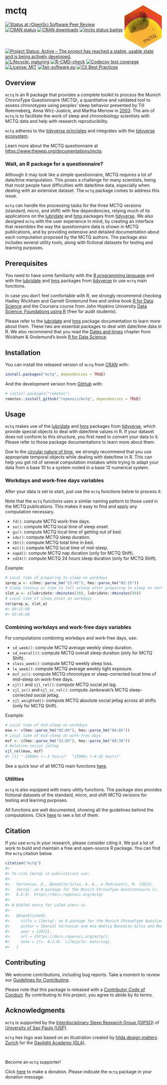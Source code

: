 
<!-- README.md is generated from README.Rmd. Please edit that file -->

# mctq <a href = "https://docs.ropensci.org/mctq/"><img src = "man/figures/logo.png" align="right" height="139" /></a>

<!-- badges: start -->

[![Status at rOpenSci Software Peer
Review](https://badges.ropensci.org/434_status.svg)](https://github.com/ropensci/software-review/issues/434)
[![CRAN
status](https://www.r-pkg.org/badges/version/mctq)](https://cran.r-project.org/package=mctq)
[![CRAN
downloads](https://cranlogs.r-pkg.org/badges/grand-total/mctq)](https://cran.r-project.org/package=mctq)
[![mctq status
badge](https://ropensci.r-universe.dev/badges/mctq)](https://ropensci.r-universe.dev)
[![Project Status: Active – The project has reached a stable, usable
state and is being actively
developed.](https://www.repostatus.org/badges/latest/active.svg)](https://www.repostatus.org/#active)
[![Lifecycle:
maturing](https://img.shields.io/badge/lifecycle-maturing-blue.svg)](https://lifecycle.r-lib.org/articles/stages.html#maturing)
[![R-CMD-check](https://github.com/ropensci/mctq/workflows/R-CMD-check/badge.svg)](https://github.com/ropensci/mctq/actions)
[![Codecov test
coverage](https://codecov.io/gh/ropensci/mctq/branch/main/graph/badge.svg)](https://app.codecov.io/gh/ropensci/mctq?branch=main)
[![License:
MIT](https://img.shields.io/badge/license-MIT-green)](https://choosealicense.com/licenses/mit/)
[![fair-software.eu](https://img.shields.io/badge/fair--software.eu-%E2%97%8F%20%20%E2%97%8F%20%20%E2%97%8F%20%20%E2%97%8F%20%20%E2%97%8F-green)](https://fair-software.eu)
[![CII Best
Practices](https://bestpractices.coreinfrastructure.org/projects/6244/badge)](https://bestpractices.coreinfrastructure.org/projects/6244)
<!-- badges: end -->

## Overview

`mctq` is an R package that provides a complete toolkit to process the
Munich ChronoType Questionnaire (MCTQ), a quantitative and validated
tool to assess chronotypes using peoples’ sleep behavior presented by
Till Roenneberg, Anna Wirz-Justice, and Martha Merrow in
[2003](https://doi.org/10.1177/0748730402239679). The aim of `mctq` is
to facilitate the work of sleep and chronobiology scientists with MCTQ
data and help with research reproducibility.

`mctq` adheres to the [tidyverse
principles](https://tidyverse.tidyverse.org/articles/manifesto.html) and
integrates with the [tidyverse ecosystem](https://www.tidyverse.org/).

Learn more about the MCTQ questionnaire at
<https://www.thewep.org/documentations/mctq>.

### Wait, an R package for a questionnaire?

Although it may look like a simple questionnaire, MCTQ requires a lot of
date/time manipulation. This poses a challenge for many scientists,
being that most people have difficulties with date/time data, especially
when dealing with an extensive dataset. The `mctq` package comes to
address this issue.

`mctq` can handle the processing tasks for the three MCTQ versions
(standard, micro, and shift) with few dependencies, relying much of its
applications on the [lubridate](https://lubridate.tidyverse.org/) and
[hms](https://hms.tidyverse.org/) packages from
[tidyverse](https://www.tidyverse.org/). We also designed `mctq` with
the user experience in mind, by creating an interface that resembles the
way the questionnaire data is shown in MCTQ publications, and by
providing extensive and detailed documentation about each computation
proposed by the MCTQ authors. The package also includes several utility
tools, along with fictional datasets for testing and learning purposes.

## Prerequisites

You need to have some familiarity with the [R programming
language](https://www.r-project.org/) and with the
[lubridate](https://lubridate.tidyverse.org/) and
[hms](https://hms.tidyverse.org/) packages from
[tidyverse](https://www.tidyverse.org/) to use `mctq` main functions.

In case you don’t feel comfortable with R, we strongly recommend
checking Hadley Wickham and Garrett Grolemund free and online book [R
for Data Science](https://r4ds.had.co.nz/) and the Coursera course from
John Hopkins University [Data Science: Foundations using
R](https://www.coursera.org/specializations/data-science-foundations-r)
(free for audit students).

Please refer to the [lubridate](https://lubridate.tidyverse.org/) and
[hms](https://hms.tidyverse.org/) package documentation to learn more
about them. These two are essential packages to deal with date/time data
in R. We also recommend that you read the [Dates and
times](https://r4ds.had.co.nz/dates-and-times.html) chapter from Wickham
& Grolemund’s book [R for Data Science](https://r4ds.had.co.nz/).

## Installation

You can install the released version of `mctq` from
[CRAN](https://CRAN.R-project.org/package=mctq) with:

``` r
install.packages("mctq", dependencies = TRUE)
```

And the development version from [GitHub](https://github.com/) with:

``` r
# install.packages("remotes")
remotes::install_github("ropensci/mctq", dependencies = TRUE)
```

## Usage

`mctq` makes use of the [lubridate](https://lubridate.tidyverse.org/)
and [hms](https://hms.tidyverse.org/) packages from
[tidyverse](https://www.tidyverse.org/), which provide special objects
to deal with date/time values in R. If your dataset does not conform to
this structure, you first need to convert your data to it. Please refer
to those package documentations to learn more about them.

Due to the [circular nature of time](https://youtu.be/eelVqfm8vVc), we
strongly recommend that you use appropriate temporal objects while
dealing with date/time in R. This can help you get rid of several
computation mistakes while trying to adapt your data from a base 10 to a
system rooted in a base 12 numerical system.

### Workdays and work-free days variables

After your data is set to start, just use the `mctq` functions below to
process it.

Note that the `mctq` functions uses a similar naming pattern to those
used in the MCTQ publications. This makes it easy to find and apply any
computation necessary.

-   `fd()`: compute MCTQ work-free days.
-   `so()`: compute MCTQ local time of sleep onset.
-   `gu()`: compute MCTQ local time of getting out of bed.
-   `sdu()`: compute MCTQ sleep duration.
-   `tbt()`: compute MCTQ total time in bed.
-   `msl()`: compute MCTQ local time of mid-sleep.
-   `napd()`: compute MCTQ nap duration (only for MCTQ Shift).
-   `sd24()`: compute MCTQ 24 hours sleep duration (only for MCTQ
    Shift).

Example:

``` r
# Local time of preparing to sleep on workdays
sprep_w <- c(hms::parse_hm("23:45"), hms::parse_hm("02:15"))
# Sleep latency or time to fall asleep after preparing to sleep on workdays
slat_w <- c(lubridate::dminutes(30), lubridate::dminutes(90))
# Local time of sleep onset on workdays
so(sprep_w, slat_w)
#> 00:15:00
#> 03:45:00
```

### Combining workdays and work-free days variables

For computations combining workdays and work-free days, use:

-   `sd_week()`: compute MCTQ average weekly sleep duration.
-   `sd_overall()`: compute MCTQ overall sleep duration (only for MCTQ
    Shift).
-   `sloss_week()`: compute MCTQ weekly sleep loss.
-   `le_week()`: compute MCTQ average weekly light exposure.
-   `msf_sc()`: compute MCTQ chronotype or sleep-corrected local time of
    mid-sleep on work-free days.
-   `sjl()` and `sjl_rel()`: compute MCTQ social jet lag.
-   `sjl_sc()` and `sjl_sc_rel()`: compute Jankowski’s MCTQ
    sleep-corrected social jetlag.
-   `sjl_weighted()`: compute MCTQ absolute social jetlag across all
    shifts (only for MCTQ Shift).

Example:

``` r
# Local time of mid-sleep on workdays
msw <- c(hms::parse_hm("02:05"), hms::parse_hm("04:05"))
# Local time of mid-sleep on work-free days
msf <- c(hms::parse_hm("23:05"), hms::parse_hm("08:30"))
# Relative social jetlag
sjl_rel(msw, msf)
#> [1] "-10800s (~-3 hours)"  "15900s (~4.42 hours)"
```

See a quick tour of all MCTQ main functions
[here](https://docs.ropensci.org/mctq/articles/mctq.html).

### Utilities

`mctq` is also equipped with many utility functions. The package also
provides fictional datasets of the standard, micro, and shift MCTQ
versions for testing and learning purposes.

All functions are well documented, showing all the guidelines behind the
computations. Click
[here](https://docs.ropensci.org/mctq/reference/index.html) to see a
list of them.

## Citation

If you use `mctq` in your research, please consider citing it. We put a
lot of work to build and maintain a free and open-source R package. You
can find the `mctq` citation below.

``` r
citation("mctq")
#> 
#> To cite {mctq} in publications use:
#> 
#>   Vartanian, D., Benedito-Silva, A. A., & Pedrazzoli, M. (2022).
#>   {mctq}: an R package for the Munich ChronoType Questionnaire (v.
#>   0.2.0). https://docs.ropensci.org/mctq/
#> 
#> A BibTeX entry for LaTeX users is
#> 
#>   @Unpublished{,
#>     title = {{mctq}: an R package for the Munich ChronoType Questionnaire},
#>     author = {Daniel Vartanian and Ana Amelia Benedito-Silva and Mario Pedrazzoli},
#>     year = {2022},
#>     url = {https://docs.ropensci.org/mctq/},
#>     note = {(v. 0.2.0). Lifecycle: maturing},
#>   }
```

## Contributing

We welcome contributions, including bug reports. Take a moment to review
our [Guidelines for
Contributing](https://docs.ropensci.org/mctq/CONTRIBUTING.html).

Please note that this package is released with a [Contributor Code of
Conduct](https://ropensci.org/code-of-conduct/). By contributing to this
project, you agree to abide by its terms.

## Acknowledgments

`mctq` is supported by the [Interdisciplinary Sleep Research Group
(GIPSO)](https://gipso.netlify.app/) of [University of Sao Paulo
(USP)](http://usp.br/).

`mctq` hex logo was based on an illustration created by [hilda design
matters Zurich](https://hilda.ch/) for the [Daylight Academy
(DLA)](https://daylight.academy/).

<br>

Become an `mctq` supporter!

Click [here](https://github.com/sponsors/danielvartan) to make a
donation. Please indicate the `mctq` package in your donation message.
